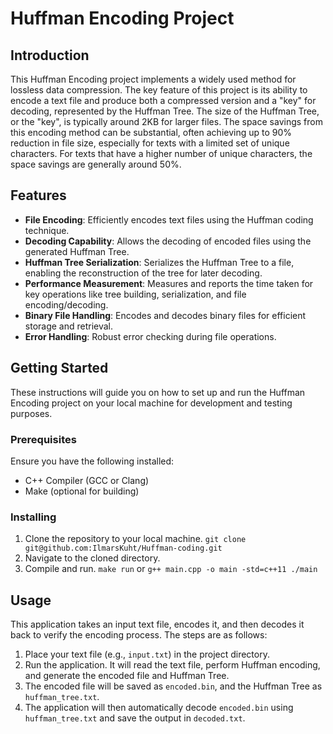 # Huffman Encoding Project

## Introduction
This Huffman Encoding project implements a widely used method for lossless data compression. The key feature of this project is its ability to encode a text file and produce both a compressed version and a "key" for decoding, represented by the Huffman Tree. The size of the Huffman Tree, or the "key", is typically around 2KB for larger files. The space savings from this encoding method can be substantial, often achieving up to 90% reduction in file size, especially for texts with a limited set of unique characters. For texts that have a higher number of unique characters, the space savings are generally around 50%.

## Features
- **File Encoding**: Efficiently encodes text files using the Huffman coding technique.
- **Decoding Capability**: Allows the decoding of encoded files using the generated Huffman Tree.
- **Huffman Tree Serialization**: Serializes the Huffman Tree to a file, enabling the reconstruction of the tree for later decoding.
- **Performance Measurement**: Measures and reports the time taken for key operations like tree building, serialization, and file encoding/decoding.
- **Binary File Handling**: Encodes and decodes binary files for efficient storage and retrieval.
- **Error Handling**: Robust error checking during file operations.

## Getting Started
These instructions will guide you on how to set up and run the Huffman Encoding project on your local machine for development and testing purposes.

### Prerequisites
Ensure you have the following installed:
- C++ Compiler (GCC or Clang)
- Make (optional for building)

### Installing
1. Clone the repository to your local machine.
`git clone git@github.com:IlmarsKuht/Huffman-coding.git`
2. Navigate to the cloned directory.
3. Compile and run.
`make run`
or
`g++ main.cpp -o main -std=c++11
./main`

## Usage
This application takes an input text file, encodes it, and then decodes it back to verify the encoding process. The steps are as follows:

1. Place your text file (e.g., `input.txt`) in the project directory.
2. Run the application. It will read the text file, perform Huffman encoding, and generate the encoded file and Huffman Tree.
3. The encoded file will be saved as `encoded.bin`, and the Huffman Tree as `huffman_tree.txt`.
4. The application will then automatically decode `encoded.bin` using `huffman_tree.txt` and save the output in `decoded.txt`.
